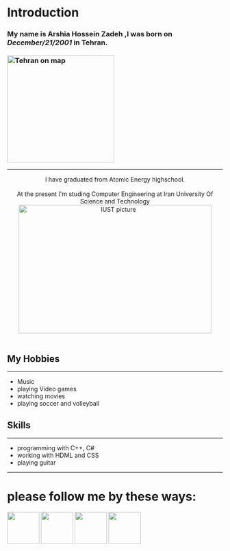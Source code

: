 # Introduction


### My name is <b>Arshia Hossein Zadeh</b> ,I was born on <i>**December/21/2001**</i> in **Tehran**.<br><br><img src="https://camo.githubusercontent.com/3ca2014123cc5e4584a00c6e6add06e21b0791297aaa15e2be4a91765b046d00/68747470733a2f2f7777772e7265736561726368676174652e6e65742f7075626c69636174696f6e2f3331393835363238312f6669677572652f666967312f41533a37373934313134333133363636383640313536323833373537343636302f4c6f636174696f6e2d6f662d54656872616e2d436974792d696e2d4972616e2d726567696f6e616c2d6d61702e676966" alt="Tehran on map" width="250" height="250">
--------------
<div align="center"> I have graduated from Atomic Energy highschool.</div><br>
<div align="center"> At the present I'm studing Computer Engineering at Iran University Of Science and Technology</div>
<div align="center"><img src="http://limoographic.com/wp-content/uploads/2017/05/ElmosanatUni-logo-LimooGraphic.jpg" alt="IUST picture" width="450" height="300"></div><br>

## My Hobbies
--------------
+ Music
+ playing Video games
+ watching movies
+ playing soccer and volleyball

## Skills
-------------
+ programming with C++, C#
+ working with HDML and CSS
+ playing guitar

-------------
# please follow me by these ways:
<a href="https://www.instagram.com/arshia_0_0_/">  <img src="https://upload.wikimedia.org/wikipedia/commons/thumb/e/e7/Instagram_logo_2016.svg/132px-Instagram_logo_2016.svg.png" alt="" width="75" height="75"></a>
<a href="https://t.me/Arshia_HZ">  <img src="https://upload.wikimedia.org/wikipedia/commons/8/82/Telegram_logo.svg" alt="" width="75" height="75"></a>
<a href="https://api.whatsapp.com/send?phone=989125088086">  <img src="https://i.pinimg.com/originals/05/3f/9f/053f9fc39a64597fc33a14d6e8f435e0.png" alt="" width="75" height="75"></a>
<a href="https://github.com/Arshia-HZ">  <img src="https://image.flaticon.com/icons/png/512/25/25231.png" alt="" width="75" height="75"></a>

